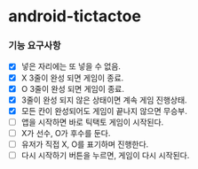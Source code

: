 # android-tictactoe

### 기능 요구사항

- [X] 넣은 자리에는 또 넣을 수 없음.
- [X] X 3줄이 완성 되면 게임이 종료.
- [X] O 3줄이 완성 되면 게임이 종료.
- [X] 3줄이 완성 되지 않은 상태이면 계속 게임 진행상태.
- [X] 모든 칸이 완성되어도 게임이 끝나지 않으면 무승부.
- [ ] 앱을 시작하면 바로 틱택토 게임이 시작된다.
- [ ] X가 선수, O가 후수를 둔다.
- [ ] 유저가 직접 X, O를 표기하며 진행한다.
- [ ] 다시 시작하기 버튼을 누르면, 게임이 다시 시작된다.
